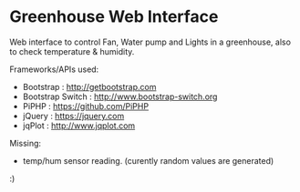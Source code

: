 # Greenhouse Web Interface

Web interface to control Fan, Water pump and Lights in a greenhouse, also to check temperature & humidity.

Frameworks/APIs used:
  - Bootstrap : http://getbootstrap.com
  - Bootstrap Switch : http://www.bootstrap-switch.org
  - PiPHP : https://github.com/PiPHP
  - jQuery : https://jquery.com
  - jqPlot : http://www.jqplot.com

Missing:
  - temp/hum sensor reading. (curently random values are generated)

:)
